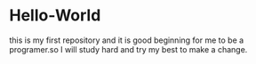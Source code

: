 
# Hello-World
this is my first repository and it is good beginning for me to be a programer.so I will study hard and try my best to make a change.
